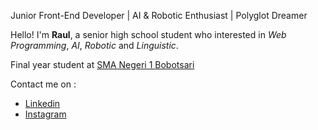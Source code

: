 Junior Front-End Developer | AI & Robotic Enthusiast | Polyglot Dreamer

Hello! I'm **Raul**, a senior high school student who interested in _Web Programming_, _AI_, _Robotic_ and _Linguistic_.

Final year student at <span style="color: skyBlue">[SMA Negeri 1 Bobotsari](http://http://sman1bobotsari.sch.id)</span>

Contact me on :
- <span style="color: #0a66c2">[Linkedin](https://linkedin.com/in/raulahmadm)</span>
- <span style="color: #d02a7b">[Instagram](https://instagram.com/raul.maulidhino)</span>
